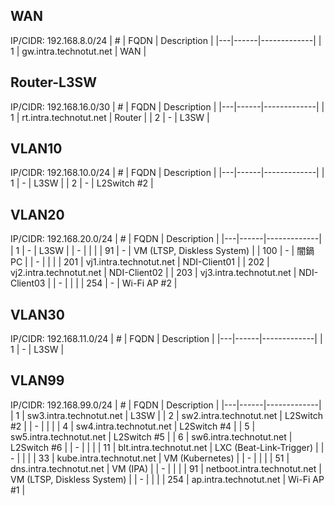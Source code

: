 ## WAN
IP/CIDR: 192.168.8.0/24
| # | FQDN | Description |
|---|------|-------------|
| 1 | gw.intra.technotut.net | WAN |

## Router-L3SW
IP/CIDR: 192.168.16.0/30
| # | FQDN | Description |
|---|------|-------------|
| 1 | rt.intra.technotut.net | Router |
| 2 | - | L3SW |

## VLAN10
IP/CIDR: 192.168.10.0/24
| # | FQDN | Description |
|---|------|-------------|
| 1 | - | L3SW |
| 2 | - | L2Switch #2 |

## VLAN20
IP/CIDR: 192.168.20.0/24
| # | FQDN | Description |
|---|------|-------------|
| 1 | - | L3SW |
| - | | |
| 91 | - | VM (LTSP, Diskless System) |
| 100 | - | 闇鍋PC |
| - | | |
| 201 | vj1.intra.technotut.net | NDI-Client01 |
| 202 | vj2.intra.technotut.net | NDI-Client02 |
| 203 | vj3.intra.technotut.net | NDI-Client03 |
| - | | |
| 254 | - | Wi-Fi AP #2 |

## VLAN30
IP/CIDR: 192.168.11.0/24
| # | FQDN | Description |
|---|------|-------------|
| 1 | - | L3SW |

## VLAN99
IP/CIDR: 192.168.99.0/24
| # | FQDN | Description |
|---|------|-------------|
| 1 | sw3.intra.technotut.net | L3SW |
| 2 | sw2.intra.technotut.net | L2Switch #2 |
| - | | |
| 4 | sw4.intra.technotut.net | L2Switch #4 |
| 5 | sw5.intra.technotut.net | L2Switch #5 |
| 6 | sw6.intra.technotut.net | L2Switch #6 |
| - | | |
| 11 | blt.intra.technotut.net | LXC (Beat-Link-Trigger) |
| - | | |
| 33 | kube.intra.technotut.net | VM (Kubernetes) |
| - | | |
| 51 | dns.intra.technotut.net | VM (IPA) |
| - | | |
| 91 | netboot.intra.technotut.net | VM (LTSP, Diskless System) |
| - | | |
| 254 | ap.intra.technotut.net | Wi-Fi AP #1 |

